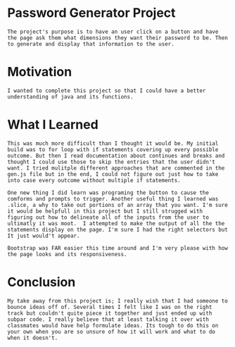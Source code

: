# Password Generator Project
    The project's purpose is to have an user click on a button and have the page ask them what dimensions they want their password to be. Then to generate and display that information to the user.
# Motivation
    I wanted to complete this project so that I could have a better understanding of java and its functions.
# What I Learned
    This was much more difficult than I thought it would be. My initial build was to for loop with if statements covering up every possible outcome. But then I read documentation about continues and breaks and thought I could use those to skip the entries that the user didn't want. I tried mulitple different approaches that are commented in the gen.js file but in the end, I could not figure out just how to take into case every outcome without multiple if statements. 

    One new thing I did learn was programing the button to cause the comforms and prompts to trigger. Another useful thing I learned was .slice, a why to take out portions of an array that you want. I'm sure it would be helpfull in this project but I still strugged with figuring out how to delineate all of the inputs from the user to ultimatly it was moot.  I attempted to make the output of all the the statements display on the page. I'm sure I had the right selectors but It just would't appear.

    Bootstrap was FAR easier this time around and I'm very please with how the page looks and its responsiveness.
# Conclusion
    My take away from this project is; I really wish that I had someone to bounce ideas off of. Several times I felt like I was on the right track but couldn't quite piece it together and just ended up with subpar code. I really believe that at least talking it over with classmates would have help formulate ideas. Its tough to do this on your own when you are so unsure of how it will work and what to do when it doesn't.
